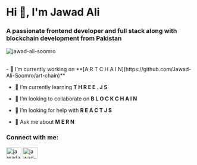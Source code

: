<h1 >Hi 👋, I'm Jawad Ali</h1>
<h3 >A passionate frontend developer and full stack along with blockchain development from Pakistan</h3>
<p> <img src="https://komarev.com/ghpvc/?username=jawad-ali-soomro&label=Profile%20views&color=0e75b6&style=flat" alt="jawad-ali-soomro" /> </p>
<br />
- 🔭 I’m currently working on **[A R T C H A I N](https://github.com/Jawad-Ali-Soomro/art-chain)**

- 🌱 I’m currently learning **T H R E E . J S**

- 👯 I’m looking to collaborate on **B L O C K C H A I N**

- 🤝 I’m looking for help with **R E A C T J S**

- 💬 Ask me about **M E R N**
  <br />
<h3 align="left">Connect with me:</h3>
<p align="left">
<a href="https://dev.to/jawadalisoomro" target="blank"><img align="center" src="https://raw.githubusercontent.com/rahuldkjain/github-profile-readme-generator/master/src/images/icons/Social/devto.svg" alt="jawadalisoomro" height="30" width="40" /></a>
<a href="https://linkedin.com/in/jawad-dakhan-250a742a0" target="blank"><img align="center" src="https://raw.githubusercontent.com/rahuldkjain/github-profile-readme-generator/master/src/images/icons/Social/linked-in-alt.svg" alt="jawad-dakhan-250a742a0" height="30" width="40" /></a>
</p>
